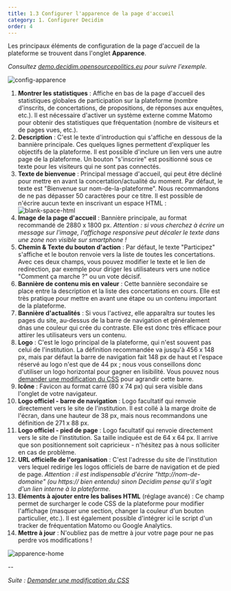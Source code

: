 ```yaml
---
title: 1.3 Configurer l'apparence de la page d'accueil
category: 1. Configurer Decidim
order: 4
---
```

Les principaux éléments de configuration de la page d'accueil de la plateforme se trouvent dans l'onglet **Apparence**. 

*Consultez [demo.decidim.opensourcepolitics.eu](https://demo.decidim.opensourcepolitics.eu) pour suivre l'exemple.*

![config-apparence]({{site.baseurl}}/uploads/1-3-1-config-apparence.png)

1. **Montrer les statistiques** : Affiche en bas de la page d'accueil des statistiques globales de participation sur la plateforme (nombre d'inscrits, de concertations, de propositions, de réponses aux enquêtes, etc.). Il est nécessaire d'activer un système externe comme Matomo pour obtenir des statistiques que fréquentation (nombre de visiteurs et de pages vues, etc.). 
2. **Description** : C'est le texte d'introduction qui s'affiche en dessous de la bannière principale. Ces quelques lignes permettent d'expliquer les objectifs de la plateforme. Il est possible d'inclure un lien vers une autre page de la plateforme. Un bouton "s'inscrire" est positionné sous ce texte pour les visiteurs qui ne sont pas connectés. 
3. **Texte de bienvenue** : Principal message d'accueil, qui peut être décliné pour mettre en avant la concertation/actualité du moment. Par défaut, le texte est "Bienvenue sur nom-de-la-plateforme". Nous recommandons de ne pas dépasser 50 caractères pour ce titre. Il est possible de n'écrire aucun texte en inscrivant un espace HTML : ![blank-space-html]({{site.baseurl}}/uploads/1-3-2-blank-space-html.png) 
4. **Image de la page d'accueil** : Bannière principale, au format recommandé de 2880 x 1800 px. *Attention : si vous cherchez à écrire un message sur l'image, l'affichage responsive peut décaler le texte dans une zone non visible sur smartphone !* 
5. **Chemin & Texte du bouton d'action** : Par défaut, le texte "Participez" s'affiche et le bouton renvoie vers la liste de toutes les concertations. Avec ces deux champs, vous pouvez modifier le texte et le lien de redirection, par exemple pour diriger les utilisateurs vers une notice "Comment ça marche ?" ou un vote décisif. 
6. **Bannière de contenu mis en valeur** : Cette bannière secondaire se place entre la description et la liste des concertations en cours. Elle est très pratique pour mettre en avant une étape ou un contenu important de la plateforme. 
7. **Bannière d'actualités** : Si vous l'activez, elle apparaîtra sur toutes les pages du site, au-dessus de la barre de navigation et généralement dnas une couleur qui crée du contraste. Elle est donc très efficace pour attirer les utilisateurs vers un contenu. 
8. **Logo** : C'est le logo principal de la plateforme, qui n'est souvent pas celui de l'institution. La définition recommandée va jusqu'à 456 x 148 px, mais par défaut la barre de navigation fait 148 px de haut et l'espace réservé au logo n'est que de 44 px ; nous vous conseillons donc d'utiliser un logo horizontal pour gagner en lisibilité. Vous pouvez nous [demander une modification du CSS]({{site.baseurl}}/configurer-decidim/modification-css-plateforme/) pour agrandir cette barre. 
9. **Icône** : Favicon au format carré (80 x 74 px) qui sera visible dans l'onglet de votre navigateur.
10. **Logo officiel - barre de navigation** : Logo facultatif qui renvoie directement vers le site de l'institution. Il est collé à la marge droite de l'écran, dans une hauteur de 38 px, mais nous recommandons une définition de 271 x 88 px. 
11. **Logo officiel - pied de page** : Logo facultatif qui renvoie directement vers le site de l'institution. Sa taille indiquée est de 64 x 64 px. Il arrive que son positionnement soit capricieux - n'hésitez pas à nous solliciter en cas de problème.
12. **URL officielle de l'organisation** : C'est l'adresse du site de l'institution vers lequel redirige les logos officiels de barre de navigation et de pied de page. *Attention : il est indispensable d'écrire "http://nom-de-domaine" (ou https:// bien entendu) sinon Decidim pense qu'il s'agit d'un lien interne à la plateforme.*
13. **Eléments à ajouter entre les balises HTML** (réglage avancé) : Ce champ permet de surcharger le code CSS de la plateforme pour modifier l'affichage (masquer une section, changer la couleur d'un bouton particulier, etc.). Il est également possible d'intégrer ici le script d'un tracker de fréquentation Matomo ou Google Analytics. 
14. **Mettre à jour** : N'oubliez pas de mettre à jour votre page pour ne pas perdre vos modifications !

![apparence-home]({{site.baseurl}}/uploads/1-3-3-apparence-home.png)

--

*Suite : [Demander une modification du CSS]({{site.baseurl}}/configurer-decidim/modification-css-plateforme/)*